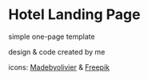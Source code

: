 <h1>Hotel Landing Page</h1>

<p>simple one-page template</p>
<p>design & code created by me</p>
<p>icons: <a href="www.flaticon.com/authors/madebyoliver" target="_blank">Madebyolivier</a> & <a href="www.freepik.com" target="_blank">Freepik</a>
